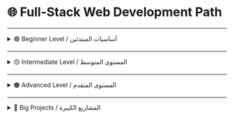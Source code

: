 # 🌐 Full-Stack Web Development Path

---

<details>
<summary>🟢 Beginner Level / أساسيات المبتدئين</summary>

### HTML & CSS
- [HTML](https://www.youtube.com/playlist?list=PLDoPjvoNmBAw_t_XWUFbBX-c9MafPk9ji)  
- [HTML5](https://www.youtube.com/playlist?list=PLDoPjvoNmBAyXCAQMLhDRZsLi_HurqTBZ)  
- [CSS](https://www.youtube.com/playlist?list=PLDoPjvoNmBAzjsz06gkzlSrlev53MGIKe)  
- [CSS3](https://www.youtube.com/playlist?list=PLDoPjvoNmBAyEyQaHOHO1HJtmSgGt07VC)  

### HTML & CSS Projects
- [Project 1](https://www.youtube.com/playlist?list=PLDoPjvoNmBAzHSjcR-HnW9tnxyuye8KbF)  
- [Project 2](https://www.youtube.com/playlist?list=PLDoPjvoNmBAy1l-2A21ng3gxEyocruT0t)  
- [Project 3](https://www.youtube.com/playlist?list=PLDoPjvoNmBAxuCSp2_-9LurPqRVwketnc)  
- [Project 4](https://www.youtube.com/playlist?list=PLDoPjvoNmBAyGaRGzPVZCkYx5L7Mo9Tbh)  
- [Project 5](https://www.youtube.com/watch?v=l7WzND2sD-A)  

</details>

---

<details>
<summary>🟡 Intermediate Level / المستوى المتوسط</summary>

### JavaScript
- [JavaScript](https://www.youtube.com/playlist?list=PLDoPjvoNmBAx3kiplQR_oeDqLDBUDYwVv)  
- [JavaScript ES6](https://www.youtube.com/playlist?list=PLDoPjvoNmBAy3siU1b04xY24ZlstofO9M)  
- [JavaScript OOP](https://www.youtube.com/playlist?list=PLDoPjvoNmBAzLyvrWPwMw6bbBlTwPxgLF)  
- [Advanced JavaScript](https://youtube.com/playlist?list=PLYyqC4bNbCIdvviLNbvYKfvHqszFPnUkj&si=r3c969SfLkD5CQG3)  

### Node.js & Backend
- [Node.js](https://youtube.com/playlist?list=PL1BztTYDF-QPdTvgsjf8HOwO4ZVl_LhxS&si=c8kRq-25ns-rHppu)  
- [Password Hashing with bcrypt](https://youtu.be/AzA_LTDoFqY?si=8rsHsfuz71tQnVag)  
- [SQL - MySQL](https://www.youtube.com/playlist?list=PLDoPjvoNmBAy532K9M_fjiAmrJ0gkCyLJ)  

</details>

---

<details>
<summary>🟠 Advanced Level / المستوى المتقدم</summary>

### Front-End Frameworks
- [React.js](https://www.youtube.com/playlist?list=PLYyqC4bNbCIdSZ-JayMLl4WO2Cr995vyS)  
- [Next.js](https://youtu.be/k7o9R6eaSes)  
- [TypeScript](https://www.youtube.com/playlist?list=PLDoPjvoNmBAy532K9M_fjiAmrJ0gkCyLJ)  
- [Tailwind CSS](https://www.youtube.com/watch?v=Pk3hhCJG2Dk)  
- [Prisma](https://www.youtube.com/watch?v=yW6HnMUAWNU)  
- [NextAuth](https://www.youtube.com/watch?v=GL2Dc4r6tkU)  
- [ShadCN](https://www.youtube.com/playlist?list=PL4cUxeGkcC9h1NXLUuiAQ7c4UtdEInqma)  

</details>

---

<details>
<summary>🔴 Big Projects / المشاريع الكبيرة</summary>

- [FullStack Discord Clone - Final Project](https://youtu.be/ZbX4Ok9YX94)  
- [Project 1](https://www.youtube.com/watch?v=PGPGcKBpAk8)  
- [Project 2](https://youtu.be/Big_aFLmekI)  
- [Project 3 - Part 1](https://www.youtube.com/watch?v=Av9C7xlV0fA)  
- [Project 3 - Part 2](https://www.youtube.com/watch?v=37v63U7-iG0)  
- [Project 4](https://www.youtube.com/watch?v=LyfUTRJ2gOs)  
- [Project 5](https://www.youtube.com/watch?v=3CMgznBdl-M)  
- [Project 6](https://www.youtube.com/watch?v=OkKbAuQXFcM)  

</details>
